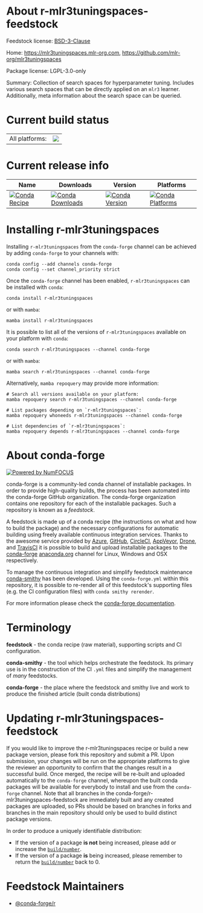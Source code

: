 About r-mlr3tuningspaces-feedstock
==================================

Feedstock license: [BSD-3-Clause](https://github.com/conda-forge/r-mlr3tuningspaces-feedstock/blob/main/LICENSE.txt)

Home: https://mlr3tuningspaces.mlr-org.com, https://github.com/mlr-org/mlr3tuningspaces

Package license: LGPL-3.0-only

Summary: Collection of search spaces for hyperparameter tuning. Includes various search spaces that can be directly applied on an `mlr3` learner. Additionally, meta information about the search space can be queried.

Current build status
====================


<table><tr><td>All platforms:</td>
    <td>
      <a href="https://dev.azure.com/conda-forge/feedstock-builds/_build/latest?definitionId=15516&branchName=main">
        <img src="https://dev.azure.com/conda-forge/feedstock-builds/_apis/build/status/r-mlr3tuningspaces-feedstock?branchName=main">
      </a>
    </td>
  </tr>
</table>

Current release info
====================

| Name | Downloads | Version | Platforms |
| --- | --- | --- | --- |
| [![Conda Recipe](https://img.shields.io/badge/recipe-r--mlr3tuningspaces-green.svg)](https://anaconda.org/conda-forge/r-mlr3tuningspaces) | [![Conda Downloads](https://img.shields.io/conda/dn/conda-forge/r-mlr3tuningspaces.svg)](https://anaconda.org/conda-forge/r-mlr3tuningspaces) | [![Conda Version](https://img.shields.io/conda/vn/conda-forge/r-mlr3tuningspaces.svg)](https://anaconda.org/conda-forge/r-mlr3tuningspaces) | [![Conda Platforms](https://img.shields.io/conda/pn/conda-forge/r-mlr3tuningspaces.svg)](https://anaconda.org/conda-forge/r-mlr3tuningspaces) |

Installing r-mlr3tuningspaces
=============================

Installing `r-mlr3tuningspaces` from the `conda-forge` channel can be achieved by adding `conda-forge` to your channels with:

```
conda config --add channels conda-forge
conda config --set channel_priority strict
```

Once the `conda-forge` channel has been enabled, `r-mlr3tuningspaces` can be installed with `conda`:

```
conda install r-mlr3tuningspaces
```

or with `mamba`:

```
mamba install r-mlr3tuningspaces
```

It is possible to list all of the versions of `r-mlr3tuningspaces` available on your platform with `conda`:

```
conda search r-mlr3tuningspaces --channel conda-forge
```

or with `mamba`:

```
mamba search r-mlr3tuningspaces --channel conda-forge
```

Alternatively, `mamba repoquery` may provide more information:

```
# Search all versions available on your platform:
mamba repoquery search r-mlr3tuningspaces --channel conda-forge

# List packages depending on `r-mlr3tuningspaces`:
mamba repoquery whoneeds r-mlr3tuningspaces --channel conda-forge

# List dependencies of `r-mlr3tuningspaces`:
mamba repoquery depends r-mlr3tuningspaces --channel conda-forge
```


About conda-forge
=================

[![Powered by
NumFOCUS](https://img.shields.io/badge/powered%20by-NumFOCUS-orange.svg?style=flat&colorA=E1523D&colorB=007D8A)](https://numfocus.org)

conda-forge is a community-led conda channel of installable packages.
In order to provide high-quality builds, the process has been automated into the
conda-forge GitHub organization. The conda-forge organization contains one repository
for each of the installable packages. Such a repository is known as a *feedstock*.

A feedstock is made up of a conda recipe (the instructions on what and how to build
the package) and the necessary configurations for automatic building using freely
available continuous integration services. Thanks to the awesome service provided by
[Azure](https://azure.microsoft.com/en-us/services/devops/), [GitHub](https://github.com/),
[CircleCI](https://circleci.com/), [AppVeyor](https://www.appveyor.com/),
[Drone](https://cloud.drone.io/welcome), and [TravisCI](https://travis-ci.com/)
it is possible to build and upload installable packages to the
[conda-forge](https://anaconda.org/conda-forge) [anaconda.org](https://anaconda.org/)
channel for Linux, Windows and OSX respectively.

To manage the continuous integration and simplify feedstock maintenance
[conda-smithy](https://github.com/conda-forge/conda-smithy) has been developed.
Using the ``conda-forge.yml`` within this repository, it is possible to re-render all of
this feedstock's supporting files (e.g. the CI configuration files) with ``conda smithy rerender``.

For more information please check the [conda-forge documentation](https://conda-forge.org/docs/).

Terminology
===========

**feedstock** - the conda recipe (raw material), supporting scripts and CI configuration.

**conda-smithy** - the tool which helps orchestrate the feedstock.
                   Its primary use is in the construction of the CI ``.yml`` files
                   and simplify the management of *many* feedstocks.

**conda-forge** - the place where the feedstock and smithy live and work to
                  produce the finished article (built conda distributions)


Updating r-mlr3tuningspaces-feedstock
=====================================

If you would like to improve the r-mlr3tuningspaces recipe or build a new
package version, please fork this repository and submit a PR. Upon submission,
your changes will be run on the appropriate platforms to give the reviewer an
opportunity to confirm that the changes result in a successful build. Once
merged, the recipe will be re-built and uploaded automatically to the
`conda-forge` channel, whereupon the built conda packages will be available for
everybody to install and use from the `conda-forge` channel.
Note that all branches in the conda-forge/r-mlr3tuningspaces-feedstock are
immediately built and any created packages are uploaded, so PRs should be based
on branches in forks and branches in the main repository should only be used to
build distinct package versions.

In order to produce a uniquely identifiable distribution:
 * If the version of a package **is not** being increased, please add or increase
   the [``build/number``](https://docs.conda.io/projects/conda-build/en/latest/resources/define-metadata.html#build-number-and-string).
 * If the version of a package **is** being increased, please remember to return
   the [``build/number``](https://docs.conda.io/projects/conda-build/en/latest/resources/define-metadata.html#build-number-and-string)
   back to 0.

Feedstock Maintainers
=====================

* [@conda-forge/r](https://github.com/conda-forge/r/)

